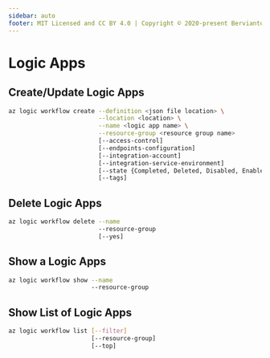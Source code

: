 ```yaml
---
sidebar: auto
footer: MIT Licensed and CC BY 4.0 | Copyright © 2020-present Bervianto Leo Pratama
---
```


# Logic Apps

## Create/Update Logic Apps

```bash
az logic workflow create --definition <json file location> \
                         --location <location> \
                         --name <logic app name> \
                         --resource-group <resource group name>
                         [--access-control]
                         [--endpoints-configuration]
                         [--integration-account]
                         [--integration-service-environment]
                         [--state {Completed, Deleted, Disabled, Enabled, NotSpecified, Suspended}]
                         [--tags]
```

## Delete Logic Apps

```bash
az logic workflow delete --name
                         --resource-group
                         [--yes]
```

## Show a Logic Apps

```bash
az logic workflow show --name
                       --resource-group
```

## Show List of Logic Apps

```bash
az logic workflow list [--filter]
                       [--resource-group]
                       [--top]
```